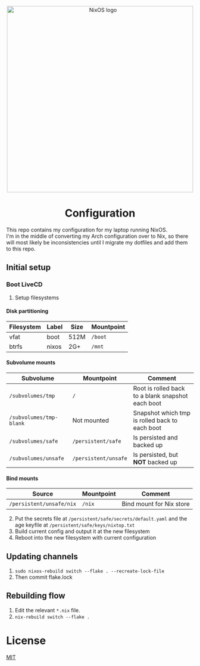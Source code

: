 <p align="center">
  <img src="https://raw.githubusercontent.com/NixOS/nixos-artwork/master/logo/nixos-white.png" width="500px" alt="NixOS logo"/>
</p>
<h1 align="center">Configuration</h1>

This repo contains my configuration for my laptop running NixOS.  
I'm in the middle of converting my Arch configuration over to Nix, so there will most likely be inconsistencies until I migrate my dotfiles and add them to this repo.

## Initial setup
### Boot LiveCD
1. Setup filesystems

#### Disk partitioning
|Filesystem|Label|Size|Mountpoint|
|-|-|-|-|
| vfat | boot | 512M | `/boot` |
| btrfs | nixos | 2G+ | `/mnt` |

#### Subvolume mounts
|Subvolume|Mountpoint|Comment|
|-|-|-|
| `/subvolumes/tmp` | `/` | Root is rolled back to a blank snapshot each boot |
| `/subvolumes/tmp-blank` | Not mounted | Snapshot which tmp is rolled back to each boot |
| `/subvolumes/safe` | `/persistent/safe` | Is persisted and backed up |
| `/subvolumes/unsafe` | `/persistent/unsafe` | Is persisted, but **NOT** backed up |

#### Bind mounts
|Source|Mountpoint|Comment|
|-|-|-|
| `/persistent/unsafe/nix` | `/nix` | Bind mount for Nix store |

2. Put the secrets file at `/persistent/safe/secrets/default.yaml` and the age keyfile at `/persistent/safe/keys/nixtop.txt`
3. Build current config and output it at the new filesystem
4. Reboot into the new filesystem with current configuration

## Updating channels
1. `sudo nixos-rebuild switch --flake . --recreate-lock-file`
2. Then commit flake.lock

## Rebuilding flow
1. Edit the relevant `*.nix` file.
2. `nix-rebuild switch --flake .`

# License
[MIT](LICENSE)

